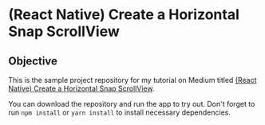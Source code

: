 # (React Native) Create a Horizontal Snap ScrollView

## Objective
This is the sample project repository for my tutorial on Medium titled [(React Native) Create a Horizontal Snap ScrollView](https://medium.com/@KentaKodashima/react-native-create-a-horizontal-snap-scrollview-e1d01ac3ba09).

You can download the repository and run the app to try out. Don't forget to run `npm install` or `yarn install` to install necessary dependencies.